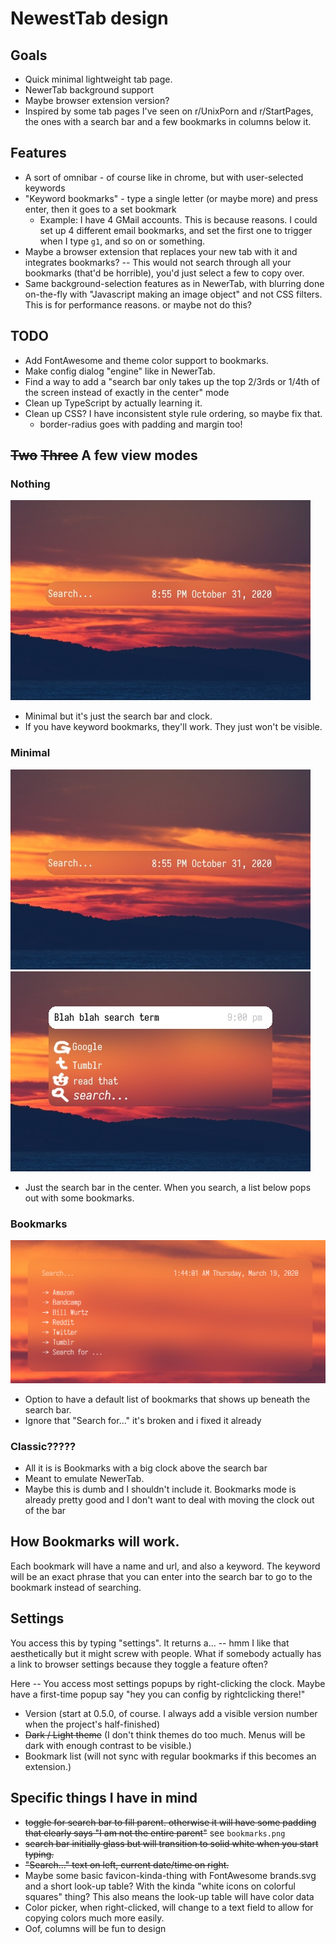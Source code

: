 # NewestTab design

## Goals
* Quick minimal lightweight tab page.
* NewerTab background support
* Maybe browser extension version?
* Inspired by some tab pages I've seen on r/UnixPorn and r/StartPages, the ones with a search bar and a few bookmarks in columns below it.

## Features
* A sort of omnibar - of course like in chrome, but with user-selected keywords
* "Keyword bookmarks" - type a single letter (or maybe more) and press enter, then it goes to a set bookmark
	* Example: I have 4 GMail accounts. This is because reasons. I could set up 4 different email bookmarks, and set the first one to trigger when I type `g1`, and so on or something.
* Maybe a browser extension that replaces your new tab with it and integrates bookmarks? -- This would not search through all your bookmarks (that'd be horrible), you'd just select a few to copy over.
* Same background-selection features as in NewerTab, with blurring done on-the-fly with "Javascript making an image object" and not CSS filters. This is for performance reasons. or maybe not do this?

## TODO
* Add FontAwesome and theme color support to bookmarks.
* Make config dialog "engine" like in NewerTab.
* Find a way to add a "search bar only takes up the top 2/3rds or 1/4th of the screen instead of exactly in the center" mode
* Clean up TypeScript by actually learning it.
* Clean up CSS? I have inconsistent style rule ordering, so maybe fix that.
	* border-radius goes with padding and margin too!

## ~~Two~~ ~~Three~~ A few view modes

### Nothing

![thing](-designSketches/minimal.jpg)

* Minimal but it's just the search bar and clock.
* If you have keyword bookmarks, they'll work. They just won't be visible.

### Minimal

![thing](-designSketches/minimal.jpg)
![thing](-designSketches/minimal2.jpg)

* Just the search bar in the center. When you search, a list below pops out with some bookmarks.

### Bookmarks

![thing](-designSketches/bookmarks.png)

* Option to have a default list of bookmarks that shows up beneath the search bar.
* Ignore that "Search for..." it's broken and i fixed it already

### Classic?????
* All it is is Bookmarks with a big clock above the search bar
* Meant to emulate NewerTab.
* Maybe this is dumb and I shouldn't include it. Bookmarks mode is already pretty good and I don't want to deal with moving the clock out of the bar

## How Bookmarks will work.

Each bookmark will have a name and url, and also a keyword. The keyword will be an exact phrase that you can enter into the search bar to go to the bookmark instead of searching.

## Settings

You access this by typing "settings". It returns a... -- hmm I like that aesthetically but it might screw with people. What if somebody actually has a link to browser settings because they toggle a feature often?

Here -- You access most settings popups by right-clicking the clock. Maybe have a first-time popup say "hey you can config by rightclicking there!"

* Version (start at 0.5.0, of course. I always add a visible version number when the project's half-finished)
* ~~Dark / Light theme~~ (I don't think themes do too much. Menus will be dark with enough contrast to be visible.)
* Bookmark list (will not sync with regular bookmarks if this becomes an extension.)

<!--* Please port over `secret.js`, or make a new secret. Pull a "Frog Fractions"? Blend the unused NewTab egg, the broken NewerTab eggs, and maybe [REDACTED]-->

## Specific things I have in mind
* ~~toggle for search bar to fill parent. otherwise it will have some padding that clearly says "I am not the entire parent"~~ see `bookmarks.png`
* ~~search bar initially glass but will transition to solid white when you start typing.~~
* ~~"Search..." text on left, current date/time on right.~~
* Maybe some basic favicon-kinda-thing with FontAwesome brands.svg and a short look-up table? With the kinda "white icons on colorful squares" thing? This also means the look-up table will have color data
* Color picker, when right-clicked, will change to a text field to allow for copying colors much more easily.
* Oof, columns will be fun to design
